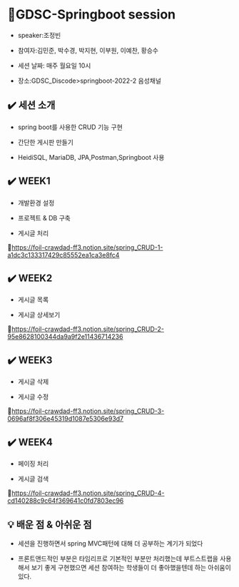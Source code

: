# :rocket:GDSC-Springboot session

- speaker:조정빈

- 참여자:김민준, 박수경, 박지현, 이부원, 이예찬, 황승수

- 세션 날짜: 매주 월요일 10시


- 장소:GDSC_Discode>springboot-2022-2 음성채널

## :heavy_check_mark: 세션 소개

- spring boot를 사용한 CRUD 기능 구현


- 간단한 게시판 만들기

- HeidiSQL, MariaDB, JPA,Postman,Springboot 사용

## :heavy_check_mark: WEEK1

- 개발환경 설정

- 프로젝트 & DB 구축

- 게시글 처리

:link:https://foil-crawdad-ff3.notion.site/spring_CRUD-1-a1dc3c133317429c85552ea1ca3e8fc4


## :heavy_check_mark: WEEK2

- 게시글 목록

- 게시글 상세보기

:link:https://foil-crawdad-ff3.notion.site/spring_CRUD-2-95e8628100344da9a9f2e11436714236

## :heavy_check_mark: WEEK3

- 게시글 삭제

- 게시글 수정

:link:https://foil-crawdad-ff3.notion.site/spring_CRUD-3-0696af8f306e45319d1087e5306e93d7

## :heavy_check_mark: WEEK4

- 페이징 처리

- 게시글 검색

:link:https://foil-crawdad-ff3.notion.site/spring_CRUD-4-cd140288c9c64f369641c0fd7803ec96


## :bulb: 배운 점 & 아쉬운 점

- 세션을 진행하면서 spring MVC패턴에 대해 더 공부하는 계기가 되었다

- 프론트앤드적인 부분은 타임리프로 기본적인 부분만 처리했는데 부트스트랩을 사용해서 보기 좋게 구현했으면 세션 참여하는 학생들이 더 좋아했을텐데 하는 아쉬움이 있다. 

